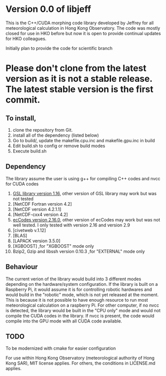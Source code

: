 # Version 0.0 of libjeff

This is the C++/CUDA morphing code library developed by Jeffrey for all meteorological calculation in Hong Kong Observatory. The code was mostly closed for use in HKO before but now it is open to provide continual updates for HKO colleagues.

Initially plan to provide the code for scientific branch

# Please don't clone from the latest version as it is not a stable release.  The latest stable version is the first commit.

## To install,
1. clone the repository from Git.
2. install all of the dependency (listed below)
3. Go to build/, update the makefile.cpu.inc and makefile.gpu.inc in build
4. Edit build.sh to config or remove build modes
5. Execute build.sh

## Dependency
The library assume the user is using g++ for compiling C++ codes and nvcc for CUDA codes
1. [GSL library version 1.16](https://www.gnu.org/software/gsl/), other version of GSL library may work but was not tested
2. [NetCDF Fortran version 4.2]
3. [NetCDF version 4.2.1.1]
4. [NetCDF-cxx4 version 4.2]
5. [ecCodes version 2.16.0](https://confluence.ecmwf.int/display/ECC), other version of ecCodes may work but was not well tested.  I only tested with version 2.16 and version 2.9
6. [civetweb v.1.12]
7. [BLAS]
8. [LAPACK version 3.5.0]
9. [XGBOOST] ,for "XGBOOST" mode only
10. Bzip2, Gzip and libssh version 0.10.3 ,for "EXTERNAL" mode only

## Behaviour
The current verion of the library would build into 3 different modes depending on the hardware/system configuration. If the library is built on a Raspberry Pi, it would assume it is for controlling robotic hardwares and would build in the "robotic" mode, which is not yet released at the moment.  This is because it is not possible to have enough resource to run most meteorological calculation on a raspberry Pi. For other computer, if no nvcc is detected, the library would be built in the "CPU only" mode and would not compile the CUDA codes in the library.  If nvcc is present, the code would compile into the GPU mode with all CUDA code available.


## TODO
To be modernized with cmake for easier configuration

For use within Hong Kong Observatory (meteorological authority of Hong Kong SAR), MIT license applies. For others, the conditions in LICENSE.md applies.
